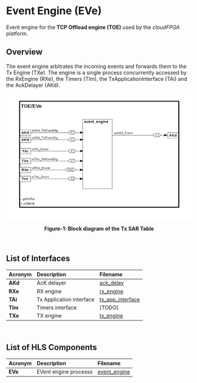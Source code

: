 # Event Engine (EVe)
Event engine for the **TCP Offload engine (TOE)** used by the *cloudFPGA* platform.

## Overview
The event engine arbitrates the incoming events and forwards them to the Tx Engine (TXe).
The engine is a single process concurrently accessed by the RxEngine (RXe), the Timers (TIm), the TxApplicationInterface (TAi) and the AckDelayer (AKd).
![Block diagram of the TOE/EVe](./images/Fig-TOE-EVe-Structure.bmp#center)
<p align="center"><b>Figure-1: Block diagram of the Tx SAR Table</b></p>
<br>

## List of Interfaces

| Acronym         | Description                                           | Filename
|:----------------|:------------------------------------------------------|:--------------
|  **AKd**        | AcK delayer                                           | [ack_delay](../../SRA/LIB/SHELL/LIB/hls/toe/src/ack_delay/ack_delay.cpp)
|  **RXe**        | RX engine                                             | [rx_engine](../../SRA/LIB/SHELL/LIB/hls/toe/src/rx_engine/src/rx_engine.cpp)
|  **TAi**        | Tx Application interface                              | [tx_app_interface](../../SRA/LIB/SHELL/LIB/hls/toe/src/tx_app_interface/tx_app_interface.cpp)
|  **TIm**        | Timers interface                                      | [TODO]
|  **TXe**        | TX engine                                             | [tx_engine](../../SRA/LIB/SHELL/LIB/hls/toe/src/tx_engine/src/tx_engine.cpp)


<br>

## List of HLS Components

| Acronym         | Description                                           | Filename
|:----------------|:------------------------------------------------------|:--------------
| **EVe**         | EVent engine processs                                 | [event_engine](../../SRA/LIB/SHELL/LIB/hls/toe/src/event_engine/event_engine.cpp)

<br>
